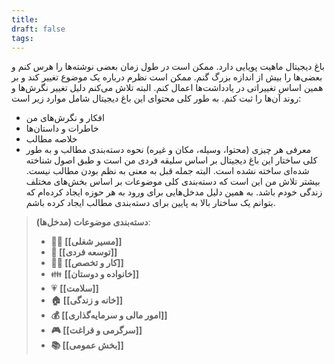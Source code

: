 ```yaml
---
title: 
draft: false
tags:
---
```


باغ دیجیتال ماهیت پویایی دارد. ممکن است در طول زمان بعضی نوشته‌ها را هرس کنم و بعضی‌ها را بیش از اندازه بزرگ گنم.
ممکن است نظرم درباره یک موضوع تغییر کند و بر همین اساس تغییراتی در یادداشت‌ها اعمال کنم. البته تلاش می‌کنم دلیل تغییر نگرش‌ها و روند آن‌ها را ثبت کنم.
  به طور کلی محتوای این باغ دیجیتال شامل موارد زیر است:
 - افکار و نگرش‌های من
 - خاطرات و داستان‌ها
 - خلاصه مطالب
 - معرفی هر چیزی (محتوا، وسیله، مکان و غیره)
نحوه دسته‌بندی مطالب و به طور کلی ساختار این باغ دیجیتال بر اساس سلیقه فردی من است و طبق اصول شناخته شده‌ای ساخته نشده است. البته جمله قبل به معنی به نظم بودن مطالب نیست. بیشتر تلاش من این است که دسته‌بندی کلی موضوعات بر اساس بخش‌های مختلف زندگی خودم باشد. به همین دلیل مدخل‌هایی برای ورود به هر حوزه ایجاد کرده‌ام که بتوانم یک ساختار بالا به پایین برای دسته‌بندی مطالب ایجاد کرده باشم.
> **دسته‌بندی موضوعات (مدخل‌ها)**:
> - **👨‍💼 [[مسیر شغلی]]**
> - **🌱 [[توسعه فردی]]**
> - **👨‍💻 [[کار و تخصص]]**
> - 👪 **[[خانواده و دوستان]]**
> - 💗 **[[سلامت]]**
> - **🏠 [[خانه و زندگی]]**
> - **💰 [[امور مالی و سرمایه‌گذاری]]**
> - **🎮 [[سرگرمی و فراغت]]**
> - **📚 [[بخش عمومی]]**